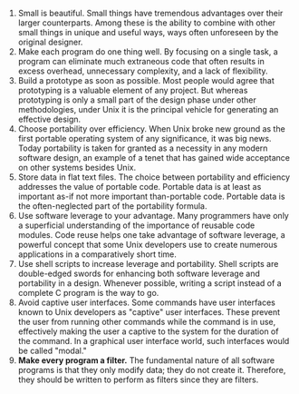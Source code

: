 
1. Small is beautiful. Small things have tremendous advantages over their larger counterparts. Among these is the ability to combine with other small things in unique and useful ways, ways often unforeseen by the original designer.
2. Make each program do one thing well. By focusing on a single task, a program can eliminate much extraneous code that often results in excess overhead, unnecessary complexity, and a lack of flexibility.
3. Build a prototype as soon as possible. Most people would agree that prototyping is a valuable element of any project. But whereas prototyping is only a small part of the design phase under other methodologies, under Unix it is the principal vehicle for generating an effective design.
4. Choose portability over efficiency. When Unix broke new ground as the first portable operating system of any significance, it was big news. Today portability is taken for granted as a necessity in any modern software design, an example of a tenet that has gained wide acceptance on other systems besides Unix.
5. Store data in flat text files. The choice between portability and efficiency addresses the value of portable code. Portable data is at least as important as-if not more important than-portable code. Portable data is the often-neglected part of the portability formula.
6. Use software leverage to your advantage. Many programmers have only a superficial understanding of the importance of reusable code modules. Code reuse helps one take advantage of software leverage, a powerful concept that some Unix developers use to create numerous applications in a comparatively short time.
7. Use shell scripts to increase leverage and portability. Shell scripts are double-edged swords for enhancing both software leverage and portability in a design. Whenever possible, writing a script instead of a complete C program is the way to go.
8. Avoid captive user interfaces. Some commands have user interfaces known to Unix developers as "captive" user interfaces. These prevent the user from running other commands while the command is in use, effectively making the user a captive to the system for the duration of the command. In a graphical user interface world, such interfaces would be called "modal."
9. **Make every program a filter.** The fundamental nature of all software programs is that they only modify data; they do not create it. Therefore, they should be written to perform as filters since they are filters.
